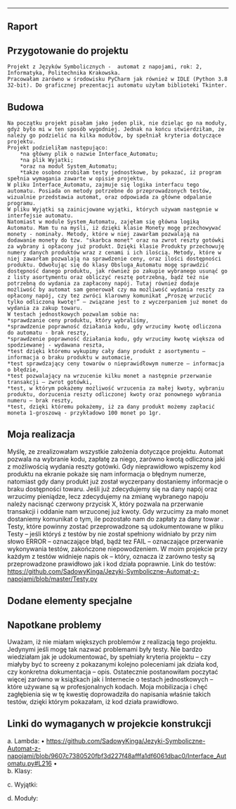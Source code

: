 -----------------------------------------------------------------------------------------------------
Raport
------------------------------------------------------------------------------------------------------

Przygotowanie do projektu
------------------------------------------------------------------------------------------------------
	Projekt z Języków Symbolicznych -  automat z napojami, rok: 2, Informatyka, Politechnika Krakowska.
	Pracowałam zarówno w środowisku PyCharm jak również w IDLE (Python 3.8 32-bit). Do graficznej prezentacji automatu użyłam biblioteki Tkinter. 
         
Budowa 
----------------------------------------------------------------------------------------------------------
    Na początku projekt pisałam jako jeden plik, nie dzieląc go na moduły, gdyż było mi w ten sposób wygodniej. Jednak na końcu stwierdziłam, że należy go podzielić na kilka modułów, by spełniał kryteria dotyczące projektu.
	Projekt podzieliłam następująco: 
		*na główny plik o nazwie Interface_Automatu;
		*na plik Wyjatki;
		*oraz na moduł System_Automatu;
		*także osobno zrobiłam testy jednostkowe, by pokazać, iż program spełnia wymagania zawarte w opisie projektu.
	W pliku Interface_Automatu, zajmuje się logika interfacu tego automatu. Posiada on metody potrzebne do przeprowadzonych testów, wizualnie przedstawia automat, oraz odpowiada za główne odpalanie programu.
	W pliku Wyjątki są zainicjowane wyjątki, których używam następnie w interfejsie automatu.
	Natomiast w module System_Automatu, zajęłam się główna logiką Automatu. Mam tu na myśli, iż dzięki klasie Monety mogę przechowywać monety - nominały. Metody, które w niej zawarłam pozwalają na dodawanie monety do tzw. "skarbca monet" oraz na zwrot reszty gotówki za wybrany i opłacony już produkt. Dzięki klasie Produkty przechowuję numery danych produktów wraz z cenami i ich ilością. Metody, które w niej zawarłam pozwalają na sprawdzenie ceny, oraz ilości dostępności produktu. Odwołując się do klasy Obsluga_Automatu mogę sprawdzić dostępność danego produktu, jak również po zakupie wybranego usunąć go z listy asortymentu oraz obliczyć resztę potrzebną, bądź też nie potrzebną do wydania za zapłacony napój. Tutaj również dodaje możliwość by automat sam generował czy ma możliwość wydania reszty za opłacony napój, czy tez zwróci klarowny komunikat „Proszę wrzucić tylko odliczoną kwotę!” – związane jest to z wyczerpaniem już monet do wydania za zakup towaru. 
	W testach jednostkowych pozwalam sobie na:
    *sprawdzanie ceny produktu, który wybraliśmy, 
    *sprawdzenie poprawność działania kodu, gdy wrzucimy kwotę odliczona do automatu - brak reszty, 
    *sprawdzenie poprawność działania kodu, gdy wrzucimy kwotę większa od spodziewanej - wydawana reszta,
    *test dzięki któremu wykupimy cały dany produkt z asortymentu – informacja o braku produktu w automacie,
    *test sprawdzający ceny towarów o nieprawidłowym numerze – informacja o błędzie, 
    *test pozwalający na wrzucenie kilku monet a następnie przerwanie transakcji – zwrot gotówki, 
    *test, w którym pokażemy możliwość wrzucenia za małej kwoty, wybraniu produktu, dorzucenia reszty odliczonej kwoty oraz ponownego wybrania numeru – brak reszty, 
    *test, dzięki któremu pokażemy, iż za dany produkt możemy zapłacić moneta 1-groszową - przykładowo 100 monet po 1gr. 

Moja realizacja 
----------------------------------------------------------------------------------------------------------
Myślę, ze zrealizowałam wszystkie założenia dotyczące projektu. Automat pozwala na wybranie kodu, zapłatę za niego, zarówno kwotą odliczona jaki z możliwością wydania reszty gotówki. Gdy nieprawidłowo wpiszemy kod produktu na ekranie pokaże się nam informacja o błędnym numerze, natomiast gdy dany produkt już został wyczerpany dostaniemy informacje o braku dostępności towaru. Jeśli już zdecydujemy się na dany napój oraz wrzucimy pieniądze, lecz zdecydujemy na zmianę wybranego napoju należy nacisnąć czerwony przycisk X, który pozwala na przerwanie transakcji i oddanie nam wrzuconej już kwoty. Gdy wrzucimy za mało monet dostaniemy komunikat o tym, ile pozostało nam do zapłaty za dany towar . Testy, które powinny zostać przeprowadzone są udokumentowane w pliku Testy – jeśli któryś z testów by nie został spełniony widniało by przy nim słowo ERROR – oznaczające błąd, bądź tez FAIL – oznaczające przerwanie wykonywania testów, zakończone niepowodzeniem. W moim projekcie przy każdym z testów widnieje napis ok – który, oznacza iż  zarówno testy są przeprowadzone prawidłowo jak i kod działa poprawnie. Link do testów: https://github.com/SadowyKinga/Jezyki-Symboliczne-Automat-z-napojami/blob/master/Testy.py

Dodane elementy specjalne 
----------------------------------------------------------------------------------------------------------

Napotkane problemy
----------------------------------------------------------------------------------------------------------
Uważam, iż nie miałam większych problemów z realizacją tego projektu. Jedynymi jeśli mogę tak nazwać problemami były testy. Nie bardzo wiedziałam jak je udokumentować, by spełniały kryteria projektu – czy miałyby być to screeny z pokazanymi kolejno poleceniami jak działa kod, czy konkretna dokumentacja – opis. Ostatecznie postanowiłam poczytać więcej zarówno w książkach jak i Internecie o testach jednostkowych – które używane są w profesjonalnych kodach. Moja mobilizacja i chęć zagłębienia się w tę kwestię doprowadziła do napisania właśnie takich testów, dzięki którym pokazałam, iż kod działa prawidłowo. 



Linki do wymaganych w projekcie konstrukcji
----------------------------------------------------------------------------------------------------------
a.	Lambda:
•	https://github.com/SadowyKinga/Jezyki-Symboliczne-Automat-z-napojami/blob/9607c7380520fbf3d227f48afffa1df6061dbac0/Interface_Automatu.py#L216
•	
b.	Klasy:

c.	Wyjątki:

d.	Moduły:


